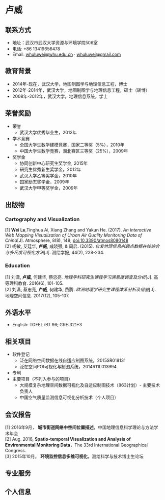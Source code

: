 # 卢威

## 联系方式
* 地址：武汉市武汉大学资源与环境学院506室
* 电话: +86 13419656478
* Email: whuluwei@whu.edu.cn &sdot; whuluwei@gmail.com

## 教育背景
* 2014年-现在，武汉大学，地图制图学与地理信息工程，博士
* 2012年-2014年，武汉大学，地图制图学与地理信息工程，硕士（转博）
* 2008年-2012年，武汉大学，地理信息系统，学士

## 荣誉奖励
* 荣誉
  * 武汉大学优秀毕业生，2012年
* 学术竞赛
  * 全国大学生数学建模竞赛，国家二等奖（5%），2010年
  * 中国大学生数学竞赛，湖北赛区三等奖（25%），2009年
* 奖学金
  * 协同创新中心研究生奖学金, 2015年
  * 研究生优秀新生奖学金，2012年
  * 武汉大学乙等奖学金，2010年
  * 国家励志奖学金，2009年
  * 武汉大学甲等奖学金，2009年

## 出版物
### Cartography and Visualization
[1] **Wei Lu**,Tinghua Ai, Xiang Zhang and Yakun He. (2017). *An Interactive Web Mapping Visualization of Urban Air Quality Monitoring Data of China*[J]. Atmosphere, 8(8), 148; [doi:10.3390/atmos8080148](http://dx.doi.org/10.3390/atmos8080148)<br/>
[2] 杨敏, 艾廷华, **卢威**, 成晓强, & 周启. (2015). *自发地理信息兴趣点数据在线综合与多尺度可视化方法*[J]. 测绘学报, 44(2), 228-234.<br/>

### Education
[1] 刘潇, **卢威**, 何建华, 蔡忠亮. *地理学科研究生课程学习满意度调查及分析*[J]. 高等理科教育. 2016(6), 101-105.<br/>
[2] 刘潇, 蔡忠亮, **卢威**, 何建华, 费腾. *欧洲地理学研究生课程体系分析及借鉴*[J]. 地理空间信息. 2017(12), 105-107.
## 外语水平
* English: TOFEL iBT 96; GRE:321+3

## 相关项目
* 软件登记 
  * 泛在网络空间数据在线自适应制图系统，2015SR018131
  * 泛在空间POI可视化与制图系统，2014R11L013994
* 专利
* 主要项目（不列入参与的项目）
  * 大规模复杂地理空间数据可视化及自适应制图技术（863计划）- 主要技术负责人
  * 中国空气质量监测信息可视化分析技术（个人项目）

## 会议报告
[1] 2016年9月， **城市街道网络中空间位置描述**，中国地理信息科学理论与方法学术年会<br/>
[2] Aug. 2016,  **Spatio-temporal Visualization and Analysis of Environmental Monitoring Data**，The 33rd International Geographical Congress.<br/>
[3] 2015年10月， **环境监控信息多维可视化**，测绘科学与技术博士生论坛
## 专业服务

## 个人信息
